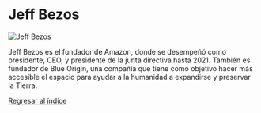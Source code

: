 # Jeff Bezos

![Jeff Bezos](bezos.jpg)

Jeff Bezos es el fundador de Amazon, donde se desempeñó como presidente, CEO, y presidente de la junta directiva hasta 2021. También es fundador de Blue Origin, una compañía que tiene como objetivo hacer más accesible el espacio para ayudar a la humanidad a expandirse y preservar la Tierra.



[Regresar al índice](../../README.md)
